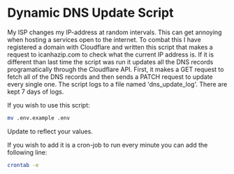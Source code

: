 # Dynamic DNS Update Script

My ISP changes my IP-address at random intervals. This can get annoying when hosting a services open to the internet. To combat this I have registered a domain with Cloudflare and written this script that makes a request to icanhazip.com to check what the current IP address is. If it is different than last time the script was run it updates all the DNS records programatically through the Cloudflare API. First, it makes a GET request to fetch all of the DNS records and then sends a PATCH request to update every single one. The script logs to a file named 'dns_update_log'. There are kept 7 days of logs.

If you wish to use this script: 

```bash
mv .env.example .env
```

Update to reflect your values.

If you wish to add it is a cron-job to run every minute you can add the following line:

```bash
crontab -e
```

```bash

```

